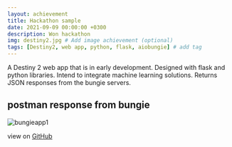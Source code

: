 ```yaml
---
layout: achievement
title: Hackathon sample
date: 2021-09-09 00:00:00 +0300
description: Won hackathon
img: destiny2.jpg # Add image achievement (optional)
tags: [Destiny2, web app, python, flask, aiobungie] # add tag
---
```


A Destiny 2 web app that is in early development. Designed with flask and python libraries. Intend to integrate machine learning solutions.
Returns JSON responses from the bungie servers.

## postman response from bungie
![bungieapp1]({{site.baseurl}}/assets/img/bungieapp1.png)

view on [GitHub](https://github.com/Brutusa/D2Optimizer)
